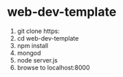 # web-dev-template

1. git clone https:
1. cd web-dev-template
1. npm install
1. mongod
1. node server.js
1. browse to localhost:8000
